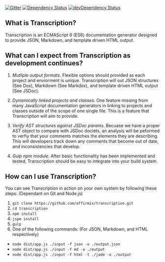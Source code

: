 [![Gitter](https://img.shields.io/badge/gitter-join%20chat%E2%86%92-brightgreen.svg)](https://gitter.im/affirmix/transcription?utm_source=badge&utm_medium=badge&utm_campaign=pr-badge&utm_content=body_badge) [![Dependency Status](https://david-dm.org/affirmix/transcription.svg)](https://david-dm.org/affirmix/transcription) [![devDependency Status](https://david-dm.org/affirmix/transcription/dev-status.svg)](https://david-dm.org/affirmix/transcription#info=devDependencies)

## What is Transcription?

Transcription is an ECMAScript 6 (ES6) documentation generator designed to provide JSON, Markdown, and template driven HTML output.

## What can I expect from Transcription as development continues?

1. *Mutliple output formats*. Flexible options should provided as each project and enviorment is unique. Transcription will out JSON structures (See Dox), Markdown (See Markdox), and template driven HTML output (See JSDoc).

2. *Dynamically linked projects and classes*. One feature missing from many JavaScript documentation generators in linking to projects and classes outside of the scope of one single file. This is a feature that Transcription will aim to provide.

3. *Verify AST structures against JSDoc params*. Becuase we have a proper AST object to compare with JSDoc doclets, an analysis will be peformed to verfiy that your comments matches the elements they are describing. This will developers track down any comments that become out of date, and inconsistencies that develop.

4. *Gulp npm module*. After basic functionality has been implemented and tested, Transcription should be easy to integrate into your build system.

## How can I use Transcription?

You can see Transcription in action on your own system by following these steps: (Dependant on Git and Node.js)

1. `git clone https://github.com/affirmix/transcription.git`
2. `cd transcription`
3. `npm install`
4. `jspm install`
5. `gulp`
6. One of the following commands: (For JSON, Markdown, and HTML respectively)
  * `node dist/app.js ./input -f json -o ./output.json`
  * `node dist/app.js ./input -f md -o ./output`
  * `node dist/app.js ./input -f html -t ./jade -o ./output`
